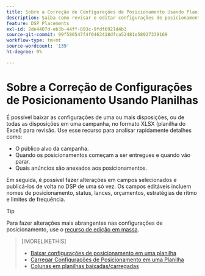 ```yaml
---
title: Sobre a Correção de Configurações de Posicionamento Usando Planilhas
description: Saiba como revisar e editar configurações de posicionamento de chaves usando planilhas.
feature: DSP Placements
exl-id: 2de4407d-eb3b-44ff-893c-9fdf6921d4b3
source-git-commit: 99f580547f4f0463418dfca52481e58927339169
workflow-type: tm+mt
source-wordcount: '139'
ht-degree: 0%

---
```


# Sobre a Correção de Configurações de Posicionamento Usando Planilhas

É possível baixar as configurações de uma ou mais disposições, ou de todas as disposições em uma campanha, no formato XLSX (planilha do Excel) para revisão. Use esse recurso para analisar rapidamente detalhes como:

* O público alvo da campanha.
* Quando os posicionamentos começam a ser entregues e quando vão parar.
* Quais anúncios são anexados aos posicionamentos.

Em seguida, é possível fazer alterações em campos selecionados e publicá-los de volta no DSP de uma só vez. Os campos editáveis incluem nomes de posicionamento, status, lances, orçamentos, estratégias de ritmo e limites de frequência.

>[!TIP]
>
>Para fazer alterações mais abrangentes nas configurações de posicionamento, use o [recurso de edição em massa](/help/dsp/campaign-management/placements/placement-edit.md).

>[!MORELIKETHIS]
>
>* [Baixar configurações de posicionamento em uma planilha](qa-sheet-download.md)
>* [Carregar Configurações de Posicionamento em uma Planilha](qa-sheet-upload.md)
>* [Colunas em planilhas baixadas/carregadas](qa-sheet-columns.md)
